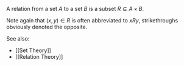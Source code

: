A relation from a set $A$ to a set $B$ is a subset $R \subseteq A \times B$.

Note again that $(x,y) \in R$ is often abbreviated to $xRy$, strikethroughs obviously denoted the opposite.


See also:
- [[Set Theory]]
- [[Relation Theory]]
